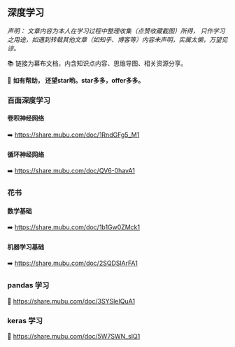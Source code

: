 ## 深度学习 

*声明： 文章内容为本人在学习过程中整理收集（点赞收藏截图）所得， 只作学习之用途，如遇到转载其他文章（如知乎、博客等）内容未声明，实属太懒，万望见谅。*

📚 链接为幕布文档，内含知识点内容、思维导图、相关资源分享。

🤞  **如有帮助， 还望star哟。star多多，offer多多。** 

### 百面深度学习

#### 卷积神经网络

:arrow_right: https://share.mubu.com/doc/1RndGFg5_M1 

#### 循环神经网络

:arrow_right: https://share.mubu.com/doc/QV6-0havA1



### 花书

#### 数学基础

:arrow_right: https://share.mubu.com/doc/1b1Gw0ZMck1

#### 机器学习基础

:arrow_right:  ​https://share.mubu.com/doc/2SQDSlArFA1



### pandas 学习

🎈 https://share.mubu.com/doc/3SYSleIQuA1

### keras 学习

🎈  https://share.mubu.com/doc/5W7SWN_slQ1

